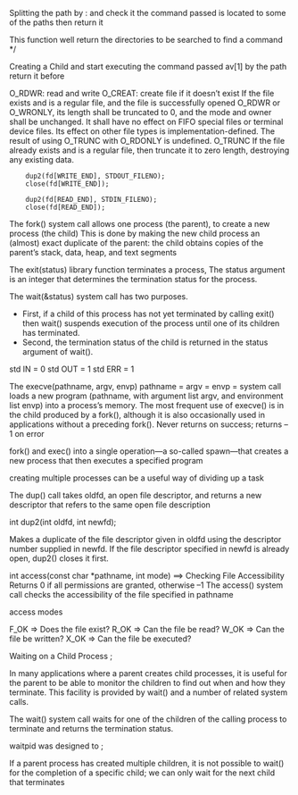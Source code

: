 Splitting the path by : and check it the command passed is located to some of the paths then return it

This function well return the directories to be searched to find a command */

Creating a Child and start executing the command passed av[1] by the path return it before


O_RDWR: read and write
O_CREAT: create file if it doesn’t exist
If the file exists and is a regular file, and the file is successfully opened O_RDWR or O_WRONLY, its length shall be truncated to 0, and the mode and owner shall be unchanged. It shall have no effect on FIFO special files or terminal device files. Its effect on other file types is implementation-defined. The result of using O_TRUNC with O_RDONLY is undefined.
O_TRUNC If the file already exists and is a regular file, then truncate it to zero length, destroying any existing data. 

        dup2(fd[WRITE_END], STDOUT_FILENO);
        close(fd[WRITE_END]);

        dup2(fd[READ_END], STDIN_FILENO);
        close(fd[READ_END]);

The fork() system call allows one process (the parent), to create a new process (the child)
This is done by making the new child process an (almost) exact duplicate of the parent: the child obtains copies of the parent’s stack, data, heap,
and text segments

The exit(status) library function terminates a process, The status argument is an integer that
determines the termination status for the process.


The wait(&status) system call has two purposes.

- First, if a child of this process has not yet terminated by calling exit()
then wait() suspends execution of the process until one of its children has terminated. 
- Second, the termination status of the child is returned in the status argument of wait().



std IN   = 0
std OUT  = 1
std ERR  = 1


The execve(pathname, argv, envp) 
pathname = 
argv = 
envp = 
system call loads a new program (pathname, with argument list argv, and environment list envp) into a process’s memory.
The most frequent use of execve() is in the child produced by a fork(), although
it is also occasionally used in applications without a preceding fork().
Never returns on success; returns –1 on error


fork() and exec() into a single operation—a so-called spawn—that creates a new process that then executes a specified program


creating multiple processes can be a useful way of dividing up a task




The dup() call takes oldfd, an open file descriptor, and returns a new descriptor that 
refers to the same open file description


int dup2(int oldfd, int newfd);

Makes a duplicate of the file descriptor given in oldfd using
the descriptor number supplied in newfd. If the file descriptor specified in newfd is
already open, dup2() closes it first.


int access(const char *pathname, int mode) ==>  Checking File Accessibility
Returns 0 if all permissions are granted, otherwise –1
The access() system call checks the accessibility of the file specified in pathname

access modes

F_OK => Does the file exist?
R_OK => Can the file be read?
W_OK => Can the file be written?
X_OK => Can the file be executed?


Waiting on a Child Process ;

In many applications where a parent creates child processes, it is useful for the
parent to be able to monitor the children to find out when and how they terminate.
This facility is provided by wait() and a number of related system calls.


The wait() system call waits for one of the children of the calling
process to terminate and returns the termination status.

waitpid was designed to ;

If a parent process has created multiple children, it is not possible to wait() for the
completion of a specific child; we can only wait for the next child that terminates